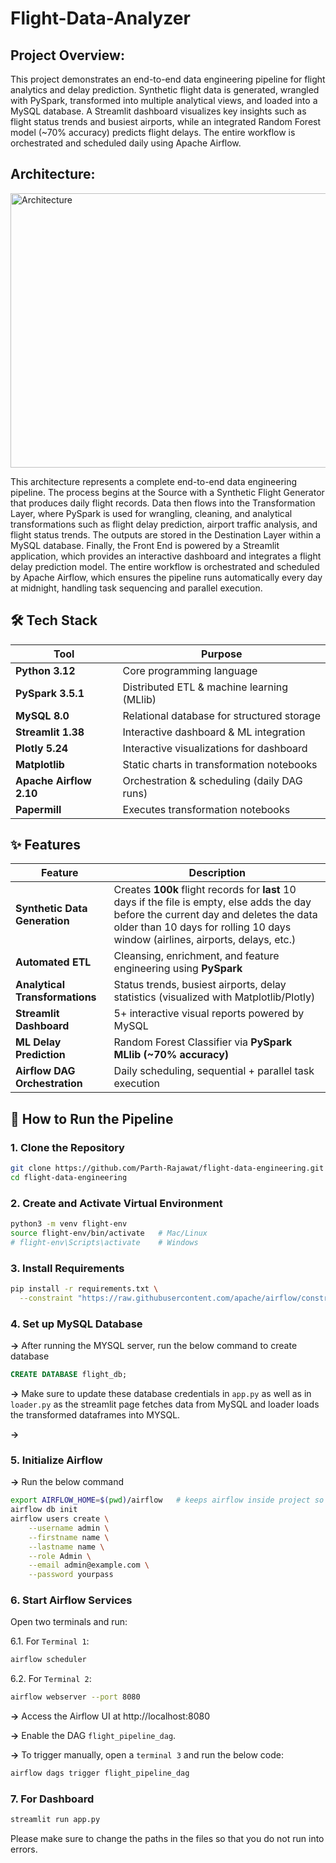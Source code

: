 # Flight-Data-Analyzer

## Project Overview:
This project demonstrates an end-to-end data engineering pipeline for flight analytics and delay prediction. Synthetic flight data is generated, wrangled with PySpark, transformed into multiple analytical views, and loaded into a MySQL database. A Streamlit dashboard visualizes key insights such as flight status trends and busiest airports, while an integrated Random Forest model (~70% accuracy) predicts flight delays. The entire workflow is orchestrated and scheduled daily using Apache Airflow.

## Architecture:
<img width="976" height="439" alt="Architecture" src="https://github.com/user-attachments/assets/2be0ac56-e920-48ee-837b-033c6eefd083" />

This architecture represents a complete end-to-end data engineering pipeline. The process begins at the Source with a Synthetic Flight Generator that produces daily flight records. Data then flows into the Transformation Layer, where PySpark is used for wrangling, cleaning, and analytical transformations such as flight delay prediction, airport traffic analysis, and flight status trends. The outputs are stored in the Destination Layer within a MySQL database. Finally, the Front End is powered by a Streamlit application, which provides an interactive dashboard and integrates a flight delay prediction model. The entire workflow is orchestrated and scheduled by Apache Airflow, which ensures the pipeline runs automatically every day at midnight, handling task sequencing and parallel execution.

## 🛠 Tech Stack  

| Tool                    | Purpose                                        |
|-------------------------|------------------------------------------------|
| **Python 3.12**         | Core programming language                      |
| **PySpark 3.5.1**       | Distributed ETL & machine learning (MLlib)     |
| **MySQL 8.0**           | Relational database for structured storage     |
| **Streamlit 1.38**      | Interactive dashboard & ML integration         |
| **Plotly 5.24**         | Interactive visualizations for dashboard       |
| **Matplotlib**          | Static charts in transformation notebooks      |
| **Apache Airflow 2.10** | Orchestration & scheduling (daily DAG runs)    |
| **Papermill**           | Executes transformation notebooks              |

## ✨ Features  

| Feature                     | Description                                   |
|-----------------------------|-----------------------------------------------|
| **Synthetic Data Generation** | Creates **100k** flight records for **last** 10 days if the file is empty, else adds the day before the current day and deletes the data older than 10 days for rolling 10 days window (airlines, airports, delays, etc.) |
| **Automated ETL**           | Cleansing, enrichment, and feature engineering using **PySpark** |
| **Analytical Transformations** | Status trends, busiest airports, delay statistics (visualized with Matplotlib/Plotly) |
| **Streamlit Dashboard**     | 5+ interactive visual reports powered by MySQL |
| **ML Delay Prediction**     | Random Forest Classifier via **PySpark MLlib (~70% accuracy)** |
| **Airflow DAG Orchestration** | Daily scheduling, sequential + parallel task execution |

## 🚀 How to Run the Pipeline  

### 1. Clone the Repository  
```bash
git clone https://github.com/Parth-Rajawat/flight-data-engineering.git
cd flight-data-engineering
```

### 2. Create and Activate Virtual Environment
```bash
python3 -m venv flight-env
source flight-env/bin/activate   # Mac/Linux
# flight-env\Scripts\activate    # Windows
```

### 3. Install Requirements
```bash
pip install -r requirements.txt \
  --constraint "https://raw.githubusercontent.com/apache/airflow/constraints-2.10.2/constraints-3.12.txt"
```

### 4. Set up MySQL Database
**->** After running the MYSQL server, run the below command to create database
```SQL
CREATE DATABASE flight_db;
```
**->** Make sure to update these database credentials in `app.py` as well as in `loader.py` as the streamlit page fetches data from MySQL and loader loads the transformed dataframes into MYSQL.

**->** 

### 5. Initialize Airflow
**->** Run the below command
```bash
export AIRFLOW_HOME=$(pwd)/airflow   # keeps airflow inside project so it does not touch the system
airflow db init
airflow users create \
    --username admin \
    --firstname name \
    --lastname name \
    --role Admin \
    --email admin@example.com \
    --password yourpass
```

### 6. Start Airflow Services
Open two terminals and run:

6.1. For `Terminal 1`:
```bash
airflow scheduler
```
6.2. For `Terminal 2`:
```bash
airflow webserver --port 8080
```
**->** Access the Airflow UI at http://localhost:8080

**->** Enable the DAG `flight_pipeline_dag`.

**->** To trigger manually, open a `terminal 3` and run the below code:
```bash
airflow dags trigger flight_pipeline_dag
```
### 7. For Dashboard
```bash
streamlit run app.py
```

Please make sure to change the paths in the files so that you do not run into errors.

